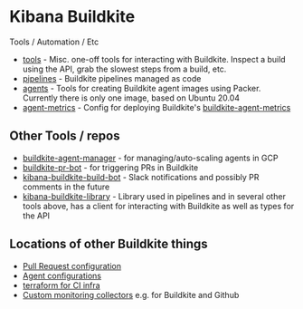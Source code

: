 # Kibana Buildkite

Tools / Automation / Etc

- [tools](tools) - Misc. one-off tools for interacting with Buildkite. Inspect a build using the API, grab the slowest steps from a build, etc.
- [pipelines](pipelines) - Buildkite pipelines managed as code
- [agents](agents) - Tools for creating Buildkite agent images using Packer. Currently there is only one image, based on Ubuntu 20.04
- [agent-metrics](agent-metrics) - Config for deploying Buildkite's [buildkite-agent-metrics](https://github.com/buildkite/buildkite-agent-metrics)

## Other Tools / repos

- [buildkite-agent-manager](https://github.com/elastic/buildkite-agent-manager) - for managing/auto-scaling agents in GCP
- [buildkite-pr-bot](https://github.com/elastic/buildkite-pr-bot) - for triggering PRs in Buildkite
- [kibana-buildkite-build-bot](https://github.com/elastic/kibana-buildkite-build-bot/) - Slack notifications and possibly PR comments in the future
- [kibana-buildkite-library](https://github.com/elastic/kibana-buildkite-library) - Library used in pipelines and in several other tools above, has a client for interacting with Buildkite as well as types for the API

## Locations of other Buildkite things

- [Pull Request configuration](https://github.com/elastic/kibana/blob/master/.buildkite/pull_requests.json)
- [Agent configurations](agents.json)
- [terraform for CI infra](https://github.com/elastic/kibana-operations/tree/main/infra/elastic-kibana-ci)
- [Custom monitoring collectors](https://github.com/elastic/kibana-operations/tree/main/monitoring) e.g. for Buildkite and Github
